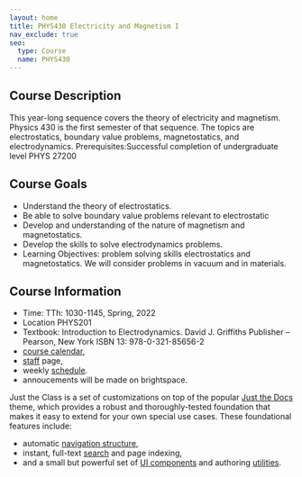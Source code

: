 ```yaml
---
layout: home
title: PHYS430 Electricity and Magnetism I
nav_exclude: true
seo:
  type: Course
  name: PHYS430
---
```

## Course Description
This year-long sequence covers the theory of electricity and magnetism. Physics 430
is the first semester of that sequence. The topics are electrostatics, boundary value problems, magnetostatics, and electrodynamics.
Prerequisites:Successful completion of undergraduate level PHYS 27200

## Course Goals
- Understand the theory of electrostatics.
- Be able to solve boundary value problems relevant to electrostatic
- Develop and understanding of the nature of magnetism and magnetostatics.
- Develop the skills to solve electrodynamics problems.
- Learning Objectives: problem solving skills electrostatics and magnetostatics. We will consider problems in vacuum and in materials.

## Course Information
- Time: TTh: 1030-1145, Spring, 2022 
- Location PHYS201
- Textbook: Introduction to Electrodynamics. David J. Griffiths Publisher – Pearson, New York ISBN 13: 978-0-321-85656-2
- [course calendar](calendar.md),
- [staff](staff.md) page,
- weekly [schedule](schedule.md).
- annoucements will be made on brightspace.

Just the Class is a set of customizations on top of the popular [Just the Docs](https://github.com/pmarsceill/just-the-docs) theme, which provides a robust and thoroughly-tested foundation that makes it easy to extend for your own special use cases. These foundational features include:

- automatic [navigation structure](https://pmarsceill.github.io/just-the-docs/docs/navigation-structure/),
- instant, full-text [search](https://pmarsceill.github.io/just-the-docs/docs/search/) and page indexing,
- and a small but powerful set of [UI components](https://pmarsceill.github.io/just-the-docs/docs/ui-components) and authoring [utilities](https://pmarsceill.github.io/just-the-docs/docs/utilities).

